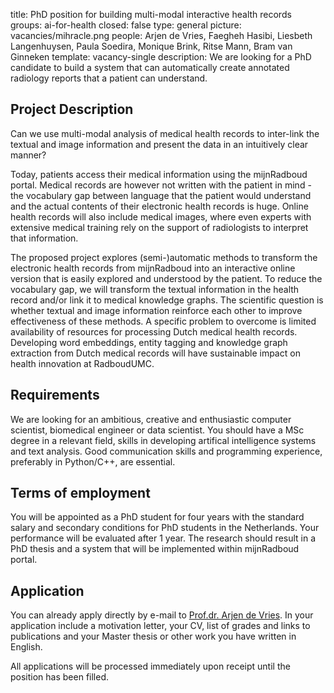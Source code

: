 title: PhD position for building multi-modal interactive health records
groups: ai-for-health 
closed: false
type: general
picture: vacancies/mihracle.png
people: Arjen de Vries, Faegheh Hasibi, Liesbeth Langenhuysen, Paula Soedira, Monique Brink, Ritse Mann, Bram van Ginneken 
template: vacancy-single
description: We are looking for a PhD candidate to build a system that can automatically create annotated radiology reports that a patient can understand.

## Project Description

Can we use multi-modal analysis of medical health records to inter-link the textual and image information and present the data in an intuitively clear manner?

Today, patients access their medical information using the mijnRadboud portal. Medical records are however not written with the patient in mind - the vocabulary gap between language that the patient would understand and the actual contents of their electronic health records is huge. Online health records will also include medical images, where even experts with extensive medical training rely on the support of radiologists to interpret that information. 

The proposed project explores (semi-)automatic methods to transform the electronic health records from mijnRadboud into an interactive online version that is easily explored and understood by the patient. To reduce the vocabulary gap, we will transform the textual information in the health record and/or link it to medical knowledge graphs. The scientific question is whether textual and image information reinforce each other to improve effectiveness of these methods. A specific problem to overcome is limited availability of resources for processing Dutch medical health records. Developing word embeddings, entity tagging and knowledge graph extraction from Dutch medical records will have sustainable impact on health innovation at RadboudUMC.

## Requirements

We are looking for an ambitious, creative and enthusiastic computer scientist, biomedical engineer or data scientist. You should have a MSc degree in a relevant field, skills in developing artifical intelligence systems and text analysis. Good communication skills and programming experience, preferably in Python/C++, are essential. 
## Terms of employment

You will be appointed as a PhD student for four years with the standard salary and secondary conditions for PhD students in the Netherlands. Your performance will be evaluated after 1 year. The research should result in a PhD thesis and a system that will be implemented within mijnRadboud portal.

## Application

You can already apply directly by e-mail to [Prof.dr. Arjen de Vries](mailto:A.deVries@cs.ru.nl). In your application include a motivation letter, your CV, list of grades and links to publications and your Master thesis or other work you have written in English.

All applications will be processed immediately upon receipt until the position has been filled.
